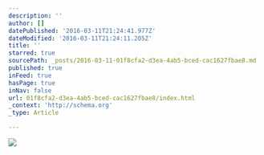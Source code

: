 ```yaml
---
description: ''
author: []
datePublished: '2016-03-11T21:24:41.977Z'
dateModified: '2016-03-11T21:24:11.205Z'
title: ''
starred: true
sourcePath: _posts/2016-03-11-01f8cfa2-d3ea-4ab5-bced-cac1627fbae8.md
published: true
inFeed: true
hasPage: true
inNav: false
url: 01f8cfa2-d3ea-4ab5-bced-cac1627fbae8/index.html
_context: 'http://schema.org'
_type: Article

---
```

![](https://the-grid-user-content.s3-us-west-2.amazonaws.com/0e432a70-990b-48a2-8c1a-6d28c84bc98d.png)